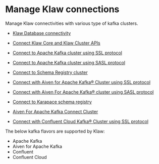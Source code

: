 # Manage Klaw connections

Manage Klaw connectivities with various type of kafka clusters.


- [Klaw Database connectivity](klaw-db-connection)

- [Connect Klaw Core and Klaw Cluster APIs](klaw-core-with-clusterapi)
 
- [Connect to Apache Kafka cluster using SSL protocol](kafka-cluster-ssl-protocol)

- [Connect to Apache Kafka cluster using SASL protocol](kafka-cluster-sasl-ssl-protocol)

- [Connect to Schema Registry cluster](sr-cluster-ssl-protocol)

- [Connect with Aiven for Apache Kafka® Cluster using SSL protocol](aiven-kafka-cluster-ssl-protocol)

- [Connect with Aiven For Apache Kafka® cluster using SASL protocol](aiven-kafka-cluster-sasl-ssl-protocol)

- [Connect to Karapace schema registry](aiven-karapace-cluster-ssl-protocol)

- [Aiven For Apache Kafka Connect Cluster](aiven-kafka-connect-cluster-ssl-protocol)

- [Connect with Confluent Cloud Kafka® Cluster using SSL protocol](confluent-cloud-kafka-cluster-ssl-protocol)


The below kafka flavors are supported by Klaw:

-   Apache Kafka
-   Aiven for Apache Kafka
-   Confluent
-   Confluent Cloud
